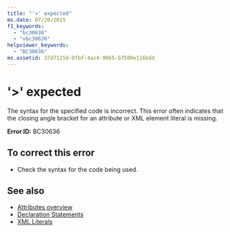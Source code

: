```yaml
---
title: "'>' expected"
ms.date: 07/20/2015
f1_keywords: 
  - "bc30636"
  - "vbc30636"
helpviewer_keywords: 
  - "BC30636"
ms.assetid: 37d7115d-0fbf-4ac4-9065-b7580e116bdd
---
```

# '>' expected
The syntax for the specified code is incorrect. This error often indicates that the closing angle bracket for an attribute or XML element literal is missing.  
  
 **Error ID:** BC30636  
  
## To correct this error  
  
- Check the syntax for the code being used.  
  
## See also

- [Attributes overview](../programming-guide/concepts/attributes/index.md)
- [Declaration Statements](../programming-guide/language-features/statements.md#declaration-statements)
- [XML Literals](../language-reference/xml-literals/index.md)
